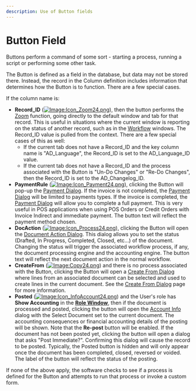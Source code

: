 ```yaml
---
description: Use of Button fields
---
```


# Button Field

Buttons perform a command of some sort - starting a process, running a script or performing some other task.

The Button is defined as a field in the database, but data may not be stored there. Instead, the record in the Column definition includes information that determines how the Button is to function. There are a few special cases.

If the column name is:

* **Record\_ID** \([![Image:Icon\_Zoom24.png](http://wiki.adempiere.net/images/7/7c/Icon_Zoom24.png)](http://wiki.adempiere.net/File:Icon_Zoom24.png)\), then the button performs the [Zoom](http://wiki.adempiere.net/Zoom) function, going directly to the default window and tab for that record. This is useful in situations where the current window is reporting on the status of another record, such as in the [Workflow](http://wiki.adempiere.net/Workflow) windows. The Record\_ID value is pulled from the context. There are a few special cases of this as well:
  * If the current tab does not have a Record\_ID and the key column name is "AD\_Language", the Record\_ID is set to the AD\_Language\_ID value.
  * If the current tab does not have a Record\_ID and the process associated with the Button is "Un-Do Changes" or "Re-Do Changes", then the Record\_ID is set to the AD\_Changelog\_ID.
* **PaymentRule** \([![Image:Icon\_Payment24.png](http://wiki.adempiere.net/images/1/13/Icon_Payment24.png)](http://wiki.adempiere.net/File:Icon_Payment24.png)\), clicking the Button will pop-up the [Payment Dialog](http://wiki.adempiere.net/Payment_Dialog). If the invoice is not completed, the [Payment Dialog](http://wiki.adempiere.net/Payment_Dialog) will be limited to payments types. If the invoice is completed, the [Payment Dialog](http://wiki.adempiere.net/Payment_Dialog) will allow you to complete a full payment. This is very useful in POS applications when using POS Orders or Credit Orders with Invoice Indirect and immediate payment. The button text will reflect the payment method chosen.
* **DocAction** \([![Image:Icon\_Process24.png](http://wiki.adempiere.net/images/e/eb/Icon_Process24.png)](http://wiki.adempiere.net/File:Icon_Process24.png)\), clicking the Button will open the [Document Action Dialog](http://wiki.adempiere.net/Document_Action_Dialog). This dialog allows you to set the status \(Drafted, In Progress, Completed, Closed, etc...\) of the document. Changing the status will trigger the associated workflow process, if any, the document processing engine and the accounting engine. The button text will reflect the next document action in the normal workflow.
* **CreateFrom** \([![Image:Copy24.png](http://wiki.adempiere.net/images/c/c6/Copy24.png)](http://wiki.adempiere.net/File:Copy24.png)\) and there is no process associated with the Button, clicking the Button will open a [Create From Dialog](http://wiki.adempiere.net/Create_From_Dialog) where lines from an associated document can be selected and used to create lines in the current document. See the [Create From Dialog](http://wiki.adempiere.net/Create_From_Dialog) page for more information.
* **Posted** \([![Image:Icon\_InfoAccount24.png](http://wiki.adempiere.net/images/b/be/Icon_InfoAccount24.png)](http://wiki.adempiere.net/File:Icon_InfoAccount24.png)\) and the User's role has **Show Accounting** in the [**Role Window**](http://wiki.adempiere.net/ManPageW_Role), then if the document is processed and posted, clicking the button will open the [Account Info](http://wiki.adempiere.net/Account_Info) dialog with the Select Document set to the current document. The accounting consequences or financial accounting details of the posting will be shown. Note that the **Re-post** button will be enabled. If the document has not been posted yet, clicking the button will open a dialog that asks "Post Immediate?". Confirming this dialog will cause the record to be posted. Typically, the Posted button is hidden and will only appear once the document has been completed, closed, reversed or voided. The label of the button will reflect the status of the posting.

If none of the above apply, the software checks to see if a process is defined for the Button and attempts to run that process or invoke a custom form.

